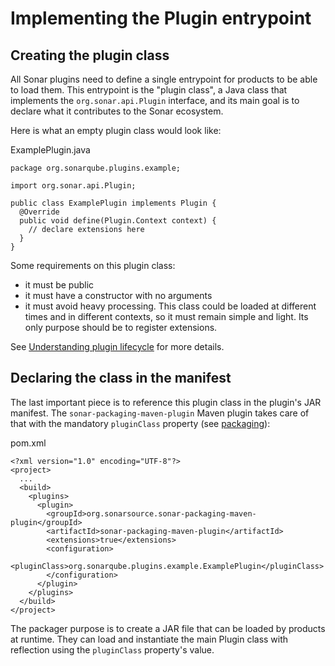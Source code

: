 # Implementing the Plugin entrypoint

## Creating the plugin class

All Sonar plugins need to define a single entrypoint for products to be able to load them.
This entrypoint is the "plugin class", a Java class that implements the `org.sonar.api.Plugin` interface,
and its main goal is to declare what it contributes to the Sonar ecosystem.

Here is what an empty plugin class would look like:

ExamplePlugin.java
```
package org.sonarqube.plugins.example;

import org.sonar.api.Plugin;
 
public class ExamplePlugin implements Plugin {
  @Override
  public void define(Plugin.Context context) {
    // declare extensions here
  }
}
```

Some requirements on this plugin class:
* it must be public
* it must have a constructor with no arguments
* it must avoid heavy processing. This class could be loaded at different times and in different contexts, so it must remain simple and light. Its only purpose should be to register extensions.

See [Understanding plugin lifecycle](../developing/extending-solution/understanding-plugin-lifecycle) for more details.

## Declaring the class in the manifest

The last important piece is to reference this plugin class in the plugin's JAR manifest.
The `sonar-packaging-maven-plugin` Maven plugin takes care of that with the mandatory `pluginClass` property (see [packaging](../packaging/index)): 

pom.xml
```
<?xml version="1.0" encoding="UTF-8"?>
<project>
  ...
  <build>
    <plugins>
      <plugin>
        <groupId>org.sonarsource.sonar-packaging-maven-plugin</groupId>
        <artifactId>sonar-packaging-maven-plugin</artifactId>
        <extensions>true</extensions>
        <configuration>
          <pluginClass>org.sonarqube.plugins.example.ExamplePlugin</pluginClass>
        </configuration>
      </plugin>
    </plugins>
  </build>
</project>
```

The packager purpose is to create a JAR file that can be loaded by products at runtime.
They can load and instantiate the main Plugin class with reflection using the `pluginClass` property's value. 
